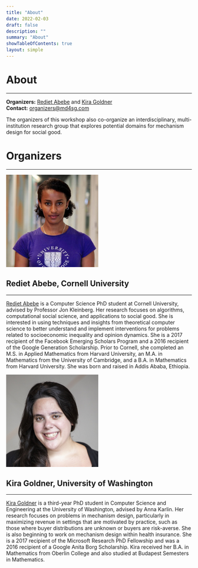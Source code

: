 ```yaml
---
title: "About"
date: 2022-02-03
draft: false
description: ""
summary: "About"
showTableOfContents: true
layout: simple
---
```

# About

- - -

**Organizers:** [Rediet Abebe](http://www.cs.cornell.edu/~red/) and [Kira Goldner](http://homes.cs.washington.edu/~kgoldner/)  
**Contact:** [organizers@md4sg.com](mailto:organizers@md4sg.com)

  

The organizers of this workshop also co-organize an interdisciplinary, multi-institution research group that explores potential domains for mechanism design for social good.

  

# Organizers

- - -

[<img src="images/red.jpg" width="250"/>](images/red.jpg)


## Rediet Abebe, Cornell University

- - -

[Rediet Abebe](http://www.cs.cornell.edu/~red/) is a Computer Science PhD student at Cornell University, advised by Professor Jon Kleinberg. Her research focuses on algorithms, computational social science, and applications to social good. She is interested in using techniques and insights from theoretical computer science to better understand and implement interventions for problems related to socioeconomic inequality and opinion dynamics. She is a 2017 recipient of the Facebook Emerging Scholars Program and a 2016 recipient of the Google Generation Scholarship. Prior to Cornell, she completed an M.S. in Applied Mathematics from Harvard University, an M.A. in Mathematics from the University of Cambridge, and a B.A. in Mathematics from Harvard University. She was born and raised in Addis Ababa, Ethiopia.

  
[<img src="images/kira.jpg" width="250"/>](images/kira.jpg)

## Kira Goldner, University of Washington

- - -

[Kira Goldner](http://homes.cs.washington.edu/~kgoldner/) is a third-year PhD student in Computer Science and Engineering at the University of Washington, advised by Anna Karlin. Her research focuses on problems in mechanism design, particularly in maximizing revenue in settings that are motivated by practice, such as those where buyer distributions are unknown or buyers are risk-averse. She is also beginning to work on mechanism design within health insurance. She is a 2017 recipient of the Microsoft Research PhD Fellowship and was a 2016 recipient of a Google Anita Borg Scholarship. Kira received her B.A. in Mathematics from Oberlin College and also studied at Budapest Semesters in Mathematics.